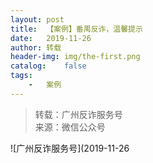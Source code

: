 ```yaml
---
layout:	post
title:	【案例】番禺反诈，温馨提示
date:	2019-11-26
author:	转载
header-img:	img/the-first.png
catalog:	false
tags:
	-	案例
---
```


<blockquote><p>转载：广州反诈服务号<br>
来源：微信公众号</p></blockquote>

![广州反诈服务号](2019-11-26
